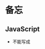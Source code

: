 # 备忘

## JavaScript

* <script src=""></script> 不能写成 <script src=""/>


## CSS

* 引入css
  * <link href="./main.css" rel="stylesheet"/>
  *内嵌<style></style>

* margin 重合的部分，取最大的
 
## html 标签 和属性

* href 
	* 默认是本页跳转
	* 如果想要在新tab打开 则要加 target 属性